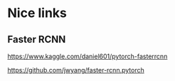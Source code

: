 # Nice links

## Faster RCNN
https://www.kaggle.com/daniel601/pytorch-fasterrcnn 

https://github.com/jwyang/faster-rcnn.pytorch 
